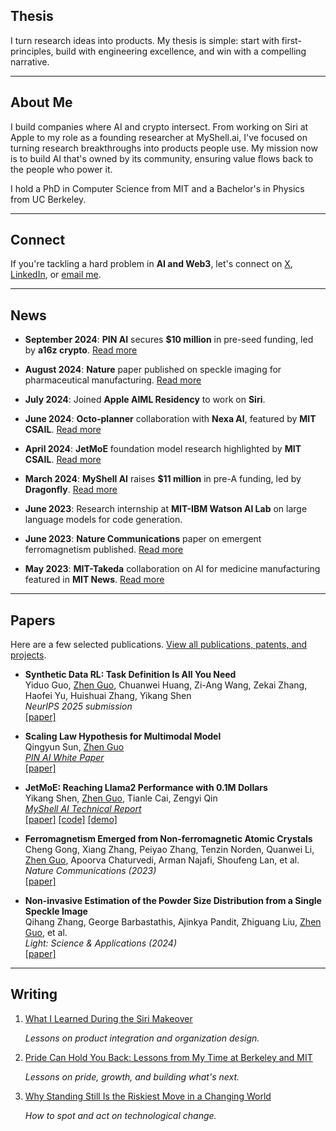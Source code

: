 ## **Thesis**

I turn research ideas into products. My thesis is simple: start with first-principles, build with engineering excellence, and win with a compelling narrative.

---

## **About Me**

I build companies where AI and crypto intersect. From working on Siri at Apple to my role as a founding researcher at MyShell.ai, I've focused on turning research breakthroughs into products people use. My mission now is to build AI that's owned by its community, ensuring value flows back to the people who power it. 

I hold a PhD in Computer Science from MIT and a Bachelor's in Physics from UC Berkeley. 

---
## **Connect**

If you're tackling a hard problem in **AI and Web3**, let's connect on [X](https://twitter.com/Zhen4good), [LinkedIn](https://www.linkedin.com/in/gavin-guo-b764b6b4/), or [email me](mailto:zguo0525@mit.edu).

---
## **News**

- **September 2024**: **PIN AI** secures **$10 million** in pre-seed funding, led by **a16z crypto**. [Read more](https://x.com/PINAI_IO/status/1833176031714541651)

- **August 2024**: **Nature** paper published on speckle imaging for pharmaceutical manufacturing. [Read more](https://meche.mit.edu/news-media/accelerating-particle-size-distribution-estimation)
  
- **July 2024**: Joined **Apple AIML Residency** to work on **Siri**.

- **June 2024**: **Octo-planner** collaboration with **Nexa AI**, featured by **MIT CSAIL**. [Read more](https://x.com/MIT_CSAIL/status/1806354919731179802)

- **April 2024**: **JetMoE** foundation model research highlighted by **MIT CSAIL**. [Read more](https://x.com/MIT_CSAIL/status/1775916496503656679)

- **March 2024**: **MyShell AI** raises **$11 million** in pre-A funding, led by **Dragonfly**. [Read more](https://www.theblock.co/post/285072/web3-ai-platform-myshell-funding)

- **June 2023**: Research internship at **MIT-IBM Watson AI Lab** on large language models for code generation.

- **June 2023**: **Nature Communications** paper on emergent ferromagnetism published. [Read more](https://www.nature.com/articles/s41467-023-39002-6)
  
- **May 2023**: **MIT-Takeda** collaboration on AI for medicine manufacturing featured in **MIT News**. [Read more](https://news.mit.edu/2023/ai-based-estimator-manufacturing-medicine-0503)

---

## **Papers**

Here are a few selected publications. [View all publications, patents, and projects](./pages/publications.md).

- **Synthetic Data RL: Task Definition Is All You Need**  
  Yiduo Guo, <ins>Zhen Guo</ins>, Chuanwei Huang, Zi-Ang Wang, Zekai Zhang, Haofei Yu, Huishuai Zhang, Yikang Shen  
  *NeurIPS 2025 submission*  
  [[paper]](https://arxiv.org/abs/2505.17063)

- **Scaling Law Hypothesis for Multimodal Model**  
  Qingyun Sun, <ins>Zhen Guo</ins>  
  *[PIN AI White Paper](https://www.pinai.io/)*  
  [[paper]](https://arxiv.org/pdf/2409.06754)

- **JetMoE: Reaching Llama2 Performance with 0.1M Dollars**  
  Yikang Shen, <ins>Zhen Guo</ins>, Tianle Cai, Zengyi Qin  
  *[MyShell AI Technical Report](https://myshell.ai/)*  
  [[paper]](https://arxiv.org/abs/2404.07413) [[code]](https://github.com/myshell-ai/JetMoE) [[demo]](https://www.lepton.ai/playground/chat?model=jetmoe-8b-chat)

- **Ferromagnetism Emerged from Non-ferromagnetic Atomic Crystals**  
  Cheng Gong, Xiang Zhang, Peiyao Zhang, Tenzin Norden, Quanwei Li, <ins>Zhen Guo</ins>, Apoorva Chaturvedi, Arman Najafi, Shoufeng Lan, et al.  
  *Nature Communications (2023)*  
  [[paper]](https://www.nature.com/articles/s41467-023-39002-6)

- **Non-invasive Estimation of the Powder Size Distribution from a Single Speckle Image**  
  Qihang Zhang, George Barbastathis, Ajinkya Pandit, Zhiguang Liu, <ins>Zhen Guo</ins>, et al.  
  *Light: Science & Applications (2024)*  
  [[paper]](https://www.nature.com/articles/s41377-024-01436-y)

---

## **Writing**

1. [What I Learned During the Siri Makeover](./articles/what-i-learned-during-the-siri-makeover.md)

   *Lessons on product integration and organization design.*

2. [Pride Can Hold You Back: Lessons from My Time at Berkeley and MIT](./articles/pride-can-hold-you-back.md)

   *Lessons on pride, growth, and building what's next.*

3. [Why Standing Still Is the Riskiest Move in a Changing World](./articles/why-standing-still-is-risky.md)

   *How to spot and act on technological change.*